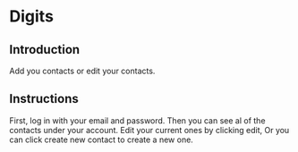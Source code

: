 # Digits

## Introduction

Add you contacts or edit your contacts.

## Instructions

First, log in with your email and password.
Then you can see al of the contacts under your account.
Edit your current ones by clicking edit, Or you can click create new contact to create a new one.


